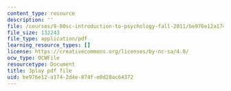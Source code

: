 ```yaml
---
content_type: resource
description: ''
file: /courses/9-00sc-introduction-to-psychology-fall-2011/be976e12a1742d4e874fe0d28ac64372_bihrpOS0qtY.pdf
file_size: 132243
file_type: application/pdf
learning_resource_types: []
license: https://creativecommons.org/licenses/by-nc-sa/4.0/
ocw_type: OCWFile
resourcetype: Document
title: 3play pdf file
uid: be976e12-a174-2d4e-874f-e0d28ac64372
---
```

